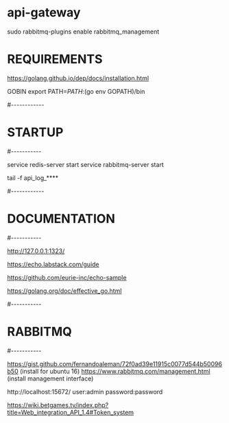 # api-gateway


sudo rabbitmq-plugins enable rabbitmq_management

# REQUIREMENTS

https://golang.github.io/dep/docs/installation.html

GOBIN 
export PATH=$PATH:$(go env GOPATH)/bin

#------------
# STARTUP
#-----------

service redis-server start
service rabbitmq-server start

tail -f api_log_****

#------------
# DOCUMENTATION
#-----------

http://127.0.0.1:1323/

https://echo.labstack.com/guide

https://github.com/eurie-inc/echo-sample

https://golang.org/doc/effective_go.html

#-----------
# RABBITMQ
#-----------

https://gist.github.com/fernandoaleman/72f0ad39e11915c0077d544b50096b50 (install for ubuntu 16)
https://www.rabbitmq.com/management.html (install management interface)

http://localhost:15672/
user:admin
password:password

https://wiki.betgames.tv/index.php?title=Web_integration_API_1.4#Token_system